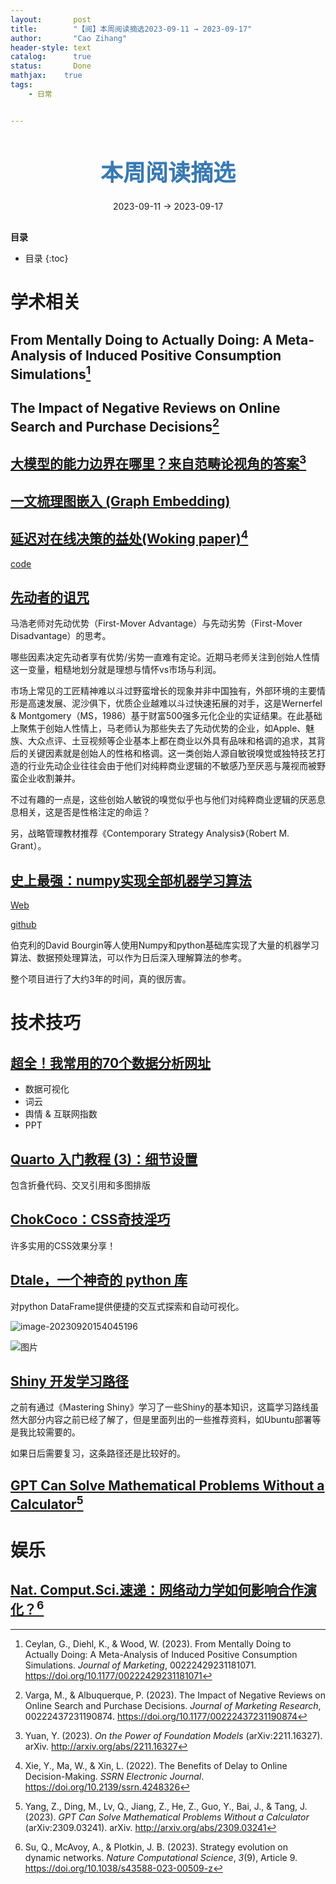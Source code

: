 ```yaml
---
layout:       post
title:        "【阅】本周阅读摘选2023-09-11 → 2023-09-17"
author:       "Cao Zihang"
header-style: text
catalog:      true
status:		  Done
mathjax: 	true
tags:
    - 日常


---
```


<center style="margin-bottom: 20px; margin-top: 50px"><font color="#3879B1" style="line-height: 1.4;font-weight: 700;font-size: 36px;box-sizing: border-box; ">本周阅读摘选</font></center>

<center style=" margin-bottom: 30px;">2023-09-11 → 2023-09-17</center>

<font style="font-weight: bold;">目录</font>

* 目录
{:toc}

# 学术相关

## From Mentally Doing to Actually Doing: A Meta-Analysis of Induced Positive Consumption Simulations[^1]



## The Impact of Negative Reviews on Online Search and Purchase Decisions[^2]



## [大模型的能力边界在哪里？来自范畴论视角的答案](https://mp.weixin.qq.com/s/hfuR8DRPSytqLs4fmHaC5Q)[^3]





## [一文梳理图嵌入 (Graph Embedding)](https://mp.weixin.qq.com/s/NbSKU8g9QO8bGSPyv95tbA)





## [延迟对在线决策的益处(Woking paper)](https://mp.weixin.qq.com/s/J8bOn3LxgbsS5IRrSyQoHg)[^4]

[code](https://github.com/xieyaqi188/fulfillment_delay)





## [先动者的诅咒](https://mp.weixin.qq.com/s/ZdQL0w8w4WhumOZwTvypHA)

马浩老师对先动优势（First-Mover Advantage）与先动劣势（First-Mover Disadvantage）的思考。

哪些因素决定先动者享有优势/劣势一直难有定论。近期马老师关注到创始人性情这一变量，粗糙地划分就是理想与情怀vs市场与利润。

市场上常见的工匠精神难以斗过野蛮增长的现象并非中国独有，外部环境的主要情形是高速发展、泥沙俱下，优质企业越难以斗过快速拓展的对手，这是Wernerfel & Montgomery（MS，1986）基于财富500强多元化企业的实证结果。在此基础上聚焦于创始人性情上，马老师认为那些失去了先动优势的企业，如Apple、魅族、大众点评、土豆视频等企业基本上都在商业以外具有品味和格调的追求，其背后的关键因素就是创始人的性格和格调。这一类创始人源自敏锐嗅觉或独特技艺打造的行业先动企业往往会由于他们对纯粹商业逻辑的不敏感乃至厌恶与蔑视而被野蛮企业收割兼并。

不过有趣的一点是，这些创始人敏锐的嗅觉似乎也与他们对纯粹商业逻辑的厌恶息息相关，这是否是性格注定的命运？

另，战略管理教材推荐《Contemporary Strategy Analysis》（Robert M. Grant）。

## [史上最强：numpy实现全部机器学习算法](https://mp.weixin.qq.com/s/LnpcZhTgG3tlD7Tx6Mb94Q)

[Web](https://numpy-ml.readthedocs.io/en/latest/)

[github](https://github.com/ddbourgin/numpy-ml)

伯克利的David Bourgin等人使用Numpy和python基础库实现了大量的机器学习算法、数据预处理算法，可以作为日后深入理解算法的参考。

整个项目进行了大约3年的时间，真的很厉害。

# 技术技巧

## [超全！我常用的70个数据分析网址](https://mp.weixin.qq.com/s/YH8kUK2keMEIfSQA8rIpuA)

- 数据可视化
- 词云
- 舆情 & 互联网指数
- PPT

## [Quarto 入门教程 (3)：细节设置](https://mp.weixin.qq.com/s/xq8EPm-kpSyspAupf0oT6A)

包含折叠代码、交叉引用和多图排版

## [ ChokCoco：CSS奇技淫巧](https://github.com/chokcoco/iCSS)

许多实用的CSS效果分享！

## [Dtale，一个神奇的 python 库](https://mp.weixin.qq.com/s/pnXCd4g4j92tF_dhBBs_wA)

对python DataFrame提供便捷的交互式探索和自动可视化。

![image-20230920154045196](https://img.caozihang.com/img/202309201541034.png)

![图片](https://img.caozihang.com/img/202309201541735.png)

## [Shiny 开发学习路径](https://mp.weixin.qq.com/s/DMvjt-2RIlY6J3QUYIAjBQ)

之前有通过《Mastering Shiny》学习了一些Shiny的基本知识，这篇学习路线虽然大部分内容之前已经了解了，但是里面列出的一些推荐资料，如Ubuntu部署等是我比较需要的。

如果日后需要复习，这条路径还是比较好的。

## [GPT Can Solve Mathematical Problems Without a Calculator](https://arxiv.org/pdf/2309.03241v2.pdf)[^5]



# 娱乐

## [Nat. Comput.Sci.速递：网络动力学如何影响合作演化？](https://mp.weixin.qq.com/s/kMaCMoxwn8kplJTHV4xCcA)[^6]



[^1]: Ceylan, G., Diehl, K., & Wood, W. (2023). From Mentally Doing to Actually Doing: A Meta-Analysis of Induced Positive Consumption Simulations. *Journal of Marketing*, 00222429231181071. https://doi.org/10.1177/00222429231181071
[^2]: Varga, M., & Albuquerque, P. (2023). The Impact of Negative Reviews on Online Search and Purchase Decisions. *Journal of Marketing Research*, 00222437231190874. https://doi.org/10.1177/00222437231190874
[^3]:Yuan, Y. (2023). *On the Power of Foundation Models* (arXiv:2211.16327). arXiv. http://arxiv.org/abs/2211.16327
[^4]: Xie, Y., Ma, W., & Xin, L. (2022). The Benefits of Delay to Online Decision-Making. *SSRN Electronic Journal*. https://doi.org/10.2139/ssrn.4248326
[^5]: Yang, Z., Ding, M., Lv, Q., Jiang, Z., He, Z., Guo, Y., Bai, J., & Tang, J. (2023). *GPT Can Solve Mathematical Problems Without a Calculator* (arXiv:2309.03241). arXiv. http://arxiv.org/abs/2309.03241
[^6]: Su, Q., McAvoy, A., & Plotkin, J. B. (2023). Strategy evolution on dynamic networks. *Nature Computational Science*, *3*(9), Article 9. https://doi.org/10.1038/s43588-023-00509-z
